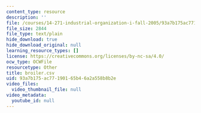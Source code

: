 ```yaml
---
content_type: resource
description: ''
file: /courses/14-271-industrial-organization-i-fall-2005/93a7b175ac77190165b46a2a558b8b2e_broiler.csv
file_size: 2844
file_type: text/plain
hide_download: true
hide_download_original: null
learning_resource_types: []
license: https://creativecommons.org/licenses/by-nc-sa/4.0/
ocw_type: OCWFile
resourcetype: Other
title: broiler.csv
uid: 93a7b175-ac77-1901-65b4-6a2a558b8b2e
video_files:
  video_thumbnail_file: null
video_metadata:
  youtube_id: null
---
```

